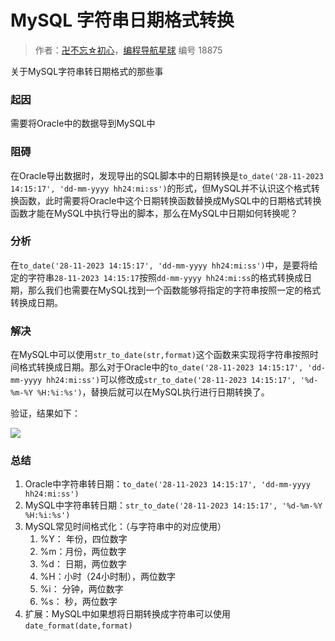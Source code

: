 # MySQL 字符串日期格式转换

> 作者：[卍不忘☆初心](https://wx.zsxq.com/dweb2/index/footprint/812552151115422)，[编程导航星球](https://wx.zsxq.com/dweb2/index/group/51122858222824) 编号 18875

关于MySQL字符串转日期格式的那些事

### 起因

需要将Oracle中的数据导到MySQL中

### 阻碍

在Oracle导出数据时，发现导出的SQL脚本中的日期转换是`to_date('28-11-2023 14:15:17', 'dd-mm-yyyy hh24:mi:ss')`的形式，但MySQL并不认识这个格式转换函数，此时需要将Oracle中这个日期转换函数替换成MySQL中的日期格式转换函数才能在MySQL中执行导出的脚本，那么在MySQL中日期如何转换呢？

### 分析

在`to_date('28-11-2023 14:15:17', 'dd-mm-yyyy hh24:mi:ss')`中，是要将给定的字符串`28-11-2023 14:15:17`按照`dd-mm-yyyy hh24:mi:ss`的格式转换成日期，那么我们也需要在MySQL找到一个函数能够将指定的字符串按照一定的格式转换成日期。

### 解决

在MySQL中可以使用`str_to_date(str,format)`这个函数来实现将字符串按照时间格式转换成日期。那么对于Oracle中的`to_date('28-11-2023 14:15:17', 'dd-mm-yyyy hh24:mi:ss')`可以修改成`str_to_date('28-11-2023 14:15:17', '%d-%m-%Y %H:%i:%s')`，替换后就可以在MySQL执行进行日期转换了。

验证，结果如下：

![](https://pic.yupi.icu/5563/202311300823866.png)

### 总结

1. Oracle中字符串转日期：`to_date('28-11-2023 14:15:17', 'dd-mm-yyyy hh24:mi:ss')`
2. MySQL中字符串转日期：`str_to_date('28-11-2023 14:15:17', '%d-%m-%Y %H:%i:%s')`
3. MySQL常见时间格式化：（与字符串中的对应使用）
   1. %Y： 年份，四位数字
   2. %m：月份，两位数字
   3. %d： 日期，两位数字
   4. %H：小时（24小时制），两位数字
   5. %i： 分钟，两位数字
   6. %s： 秒，两位数字
4. 扩展：MySQL中如果想将日期转换成字符串可以使用`date_format(date,format)`